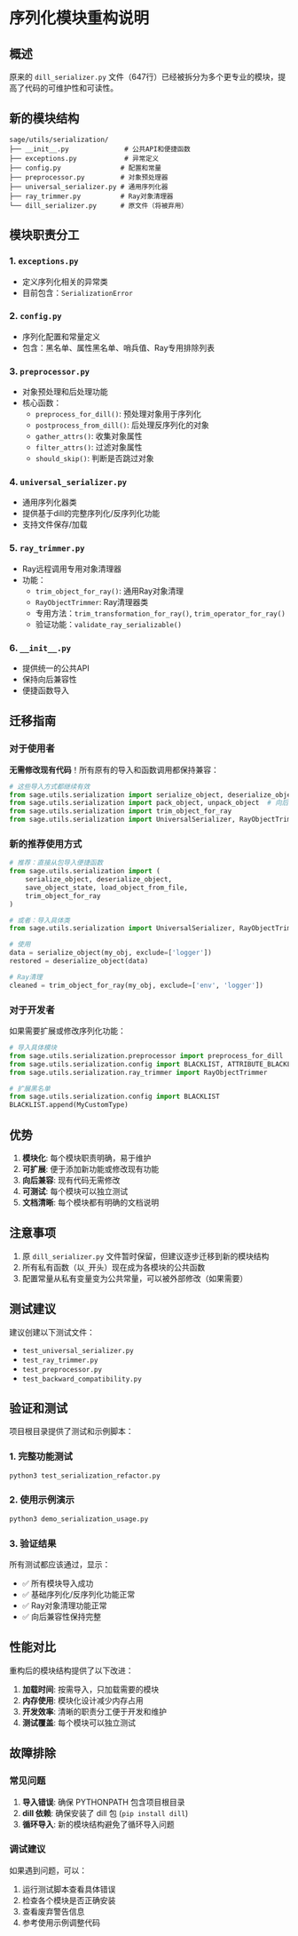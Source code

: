 # 序列化模块重构说明

## 概述

原来的 `dill_serializer.py` 文件（647行）已经被拆分为多个更专业的模块，提高了代码的可维护性和可读性。

## 新的模块结构

```
sage/utils/serialization/
├── __init__.py              # 公共API和便捷函数
├── exceptions.py            # 异常定义
├── config.py               # 配置和常量
├── preprocessor.py         # 对象预处理器
├── universal_serializer.py # 通用序列化器
├── ray_trimmer.py          # Ray对象清理器
└── dill_serializer.py      # 原文件（将被弃用）
```

## 模块职责分工

### 1. `exceptions.py`
- 定义序列化相关的异常类
- 目前包含：`SerializationError`

### 2. `config.py`
- 序列化配置和常量定义
- 包含：黑名单、属性黑名单、哨兵值、Ray专用排除列表

### 3. `preprocessor.py`
- 对象预处理和后处理功能
- 核心函数：
  - `preprocess_for_dill()`: 预处理对象用于序列化
  - `postprocess_from_dill()`: 后处理反序列化的对象
  - `gather_attrs()`: 收集对象属性
  - `filter_attrs()`: 过滤对象属性
  - `should_skip()`: 判断是否跳过对象

### 4. `universal_serializer.py`
- 通用序列化器类
- 提供基于dill的完整序列化/反序列化功能
- 支持文件保存/加载

### 5. `ray_trimmer.py`
- Ray远程调用专用对象清理器
- 功能：
  - `trim_object_for_ray()`: 通用Ray对象清理
  - `RayObjectTrimmer`: Ray清理器类
  - 专用方法：`trim_transformation_for_ray()`, `trim_operator_for_ray()`
  - 验证功能：`validate_ray_serializable()`

### 6. `__init__.py`
- 提供统一的公共API
- 保持向后兼容性
- 便捷函数导入

## 迁移指南

### 对于使用者

**无需修改现有代码**！所有原有的导入和函数调用都保持兼容：

```python
# 这些导入方式都继续有效
from sage.utils.serialization import serialize_object, deserialize_object
from sage.utils.serialization import pack_object, unpack_object  # 向后兼容
from sage.utils.serialization import trim_object_for_ray
from sage.utils.serialization import UniversalSerializer, RayObjectTrimmer
```

### 新的推荐使用方式

```python
# 推荐：直接从包导入便捷函数
from sage.utils.serialization import (
    serialize_object, deserialize_object,
    save_object_state, load_object_from_file,
    trim_object_for_ray
)

# 或者：导入具体类
from sage.utils.serialization import UniversalSerializer, RayObjectTrimmer

# 使用
data = serialize_object(my_obj, exclude=['logger'])
restored = deserialize_object(data)

# Ray清理
cleaned = trim_object_for_ray(my_obj, exclude=['env', 'logger'])
```

### 对于开发者

如果需要扩展或修改序列化功能：

```python
# 导入具体模块
from sage.utils.serialization.preprocessor import preprocess_for_dill
from sage.utils.serialization.config import BLACKLIST, ATTRIBUTE_BLACKLIST
from sage.utils.serialization.ray_trimmer import RayObjectTrimmer

# 扩展黑名单
from sage.utils.serialization.config import BLACKLIST
BLACKLIST.append(MyCustomType)
```

## 优势

1. **模块化**: 每个模块职责明确，易于维护
2. **可扩展**: 便于添加新功能或修改现有功能
3. **向后兼容**: 现有代码无需修改
4. **可测试**: 每个模块可以独立测试
5. **文档清晰**: 每个模块都有明确的文档说明

## 注意事项

1. 原 `dill_serializer.py` 文件暂时保留，但建议逐步迁移到新的模块结构
2. 所有私有函数（以`_`开头）现在成为各模块的公共函数
3. 配置常量从私有变量变为公共常量，可以被外部修改（如果需要）

## 测试建议

建议创建以下测试文件：
- `test_universal_serializer.py`
- `test_ray_trimmer.py` 
- `test_preprocessor.py`
- `test_backward_compatibility.py`

## 验证和测试

项目根目录提供了测试和示例脚本：

### 1. 完整功能测试
```bash
python3 test_serialization_refactor.py
```

### 2. 使用示例演示
```bash
python3 demo_serialization_usage.py
```

### 3. 验证结果
所有测试都应该通过，显示：
- ✅ 所有模块导入成功
- ✅ 基础序列化/反序列化功能正常
- ✅ Ray对象清理功能正常
- ✅ 向后兼容性保持完整

## 性能对比

重构后的模块结构提供了以下改进：

1. **加载时间**: 按需导入，只加载需要的模块
2. **内存使用**: 模块化设计减少内存占用
3. **开发效率**: 清晰的职责分工便于开发和维护
4. **测试覆盖**: 每个模块可以独立测试

## 故障排除

### 常见问题

1. **导入错误**: 确保 PYTHONPATH 包含项目根目录
2. **dill 依赖**: 确保安装了 dill 包 (`pip install dill`)
3. **循环导入**: 新的模块结构避免了循环导入问题

### 调试建议

如果遇到问题，可以：
1. 运行测试脚本查看具体错误
2. 检查各个模块是否正确安装
3. 查看废弃警告信息
4. 参考使用示例调整代码
